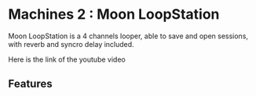 # Machines 2 : Moon LoopStation

Moon LoopStation is a 4 channels looper, able to save and open sessions, with reverb and syncro delay included.

Here is the link of the youtube video

## Features

